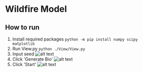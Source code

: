 # Wildfire Model

## How to run
1. Install required packages
`python -m pip install numpy scipy matplotlib`
2. Run View.py
`python ./View/View.py`
3. Input seed
![alt text](https://github.com/SebastianLJ/ff/blob/main/pictures/readme/step3.png?raw=true)
4. Click 'Generate Bio'
![alt text](https://github.com/SebastianLJ/ff/blob/main/pictures/readme/step4.png?raw=true)
5. Click 'Start'
![alt text](https://github.com/SebastianLJ/ff/blob/main/pictures/readme/step5.png?raw=true)